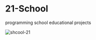 # 21-School

programming school educational projects

![shcool-21](https://user-images.githubusercontent.com/99829795/221374019-25f0fcae-e883-4bcd-b22e-972e378faf1a.jpg)

